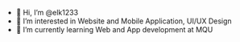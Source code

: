 - 👋 Hi, I’m @elk1233 
- 👀 I’m interested in Website and Mobile Application, UI/UX Design
- 🌱 I’m currently learning Web and App development at MQU 

<!---
elk1233/elk1233 is a ✨ special ✨ repository because its `README.md` (this file) appears on your GitHub profile.
You can click the Preview link to take a look at your changes.
--->
